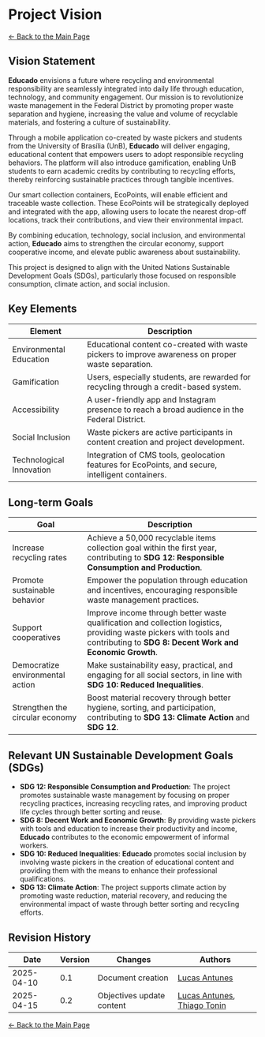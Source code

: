 # Project Vision

[← Back to the Main Page](../index.md)

## Vision Statement

**Educado** envisions a future where recycling and environmental responsibility are seamlessly integrated into daily life through education, technology, and community engagement. Our mission is to revolutionize waste management in the Federal District by promoting proper waste separation and hygiene, increasing the value and volume of recyclable materials, and fostering a culture of sustainability.

Through a mobile application co-created by waste pickers and students from the University of Brasília (UnB), **Educado** will deliver engaging, educational content that empowers users to adopt responsible recycling behaviors. The platform will also introduce gamification, enabling UnB students to earn academic credits by contributing to recycling efforts, thereby reinforcing sustainable practices through tangible incentives.

Our smart collection containers, EcoPoints, will enable efficient and traceable waste collection. These EcoPoints will be strategically deployed and integrated with the app, allowing users to locate the nearest drop-off locations, track their contributions, and view their environmental impact.

By combining education, technology, social inclusion, and environmental action, **Educado** aims to strengthen the circular economy, support cooperative income, and elevate public awareness about sustainability.

This project is designed to align with the United Nations Sustainable Development Goals (SDGs), particularly those focused on responsible consumption, climate action, and social inclusion.

## Key Elements

| Element                  | Description                                                                                        |
|--------------------------|----------------------------------------------------------------------------------------------------|
| Environmental Education  | Educational content co-created with waste pickers to improve awareness on proper waste separation. |
| Gamification             | Users, especially students, are rewarded for recycling through a credit-based system.              |
| Accessibility            | A user-friendly app and Instagram presence to reach a broad audience in the Federal District.      |
| Social Inclusion         | Waste pickers are active participants in content creation and project development.                 |
| Technological Innovation | Integration of CMS tools, geolocation features for EcoPoints, and secure, intelligent containers.  |

## Long-term Goals

| Goal                             | Description                                                                                                                                                                    |
|----------------------------------|--------------------------------------------------------------------------------------------------------------------------------------------------------------------------------|
| Increase recycling rates         | Achieve a 50,000 recyclable items collection goal within the first year, contributing to **SDG 12: Responsible Consumption and Production**.                                   |
| Promote sustainable behavior     | Empower the population through education and incentives, encouraging responsible waste management practices.                                                                   |
| Support cooperatives             | Improve income through better waste qualification and collection logistics, providing waste pickers with tools and contributing to **SDG 8: Decent Work and Economic Growth**. |
| Democratize environmental action | Make sustainability easy, practical, and engaging for all social sectors, in line with **SDG 10: Reduced Inequalities**.                                                       |
| Strengthen the circular economy  | Boost material recovery through better hygiene, sorting, and participation, contributing to **SDG 13: Climate Action** and **SDG 12**.                                         |

## Relevant UN Sustainable Development Goals (SDGs)

- **SDG 12: Responsible Consumption and Production**: The project promotes sustainable waste management by focusing on proper recycling practices, increasing recycling rates, and improving product life cycles through better sorting and reuse.
- **SDG 8: Decent Work and Economic Growth**: By providing waste pickers with tools and education to increase their productivity and income, **Educado** contributes to the economic empowerment of informal workers.
- **SDG 10: Reduced Inequalities**: **Educado** promotes social inclusion by involving waste pickers in the creation of educational content and providing them with the means to enhance their professional qualifications.
- **SDG 13: Climate Action**: The project supports climate action by promoting waste reduction, material recovery, and reducing the environmental impact of waste through better sorting and recycling efforts.

## Revision History

| Date       | Version | Changes                   | Authors                                                                                           |
|------------|---------|---------------------------|---------------------------------------------------------------------------------------------------|
| 2025-04-10 | 0.1     | Document creation         | [Lucas Antunes](https://github.com/LucasGSAntunes)                                                |
| 2025-04-15 | 0.2     | Objectives update content | [Lucas Antunes](https://github.com/LucasGSAntunes), [Thiago Tonin](https://github.com/audittmega) |

[← Back to the Main Page](../index.md)
